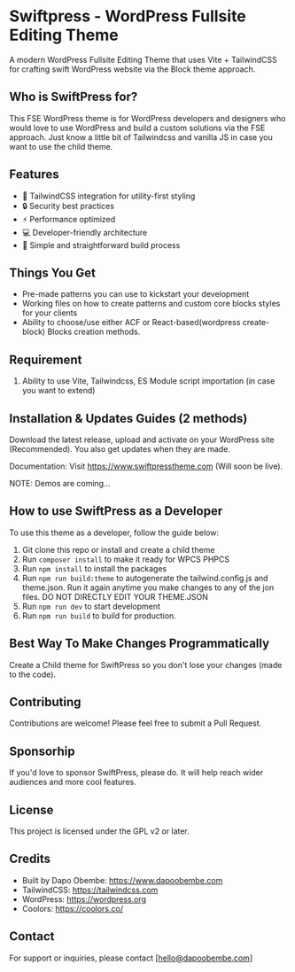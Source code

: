 # Swiftpress - WordPress Fullsite Editing Theme

A modern WordPress Fullsite Editing Theme that uses Vite + TailwindCSS for crafting swift WordPress website via the Block theme approach.

## Who is SwiftPress for?

This FSE WordPress theme is for WordPress developers and designers who would love to use WordPress and build a custom solutions via the FSE approach. Just know a little bit of Tailwindcss and vanilla JS in case you want to use the child theme.

## Features

- 🎨 TailwindCSS integration for utility-first styling
- 🔒 Security best practices
- ⚡ Performance optimized
- 💻 Developer-friendly architecture
- 🧩 Simple and straightforward build process

## Things You Get

- Pre-made patterns you can use to kickstart your development
- Working files on how to create patterns and custom core blocks styles for your clients
- Ability to choose/use either ACF or React-based(wordpress create-block) Blocks creation methods.

## Requirement

1. Ability to use Vite, Tailwindcss, ES Module script importation (in case you want to extend)

## Installation & Updates Guides (2 methods)

Download the latest release, upload and activate on your WordPress site (Recommended). You also get updates when they are made.

Documentation: Visit https://www.swiftpresstheme.com (Will soon be live).

NOTE: Demos are coming...

## How to use SwiftPress as a Developer

To use this theme as a developer, follow the guide below:

1. Git clone this repo or install and create a child theme
2. Run `composer install` to make it ready for WPCS PHPCS
3. Run `npm install` to install the packages
4. Run `npm run build:theme` to autogenerate the tailwind.config.js and theme.json. Run it again anytime you make changes to any of the jon files. DO NOT DIRECTLY EDIT YOUR THEME.JSON
5. Run `npm run dev` to start development
6. Run `npm run build` to build for production.

## Best Way To Make Changes Programmatically

Create a Child theme for SwiftPress so you don't lose your changes (made to the code).

## Contributing

Contributions are welcome! Please feel free to submit a Pull Request.

## Sponsorhip

If you'd love to sponsor SwiftPress, please do. It will help reach wider audiences and more cool features.

## License

This project is licensed under the GPL v2 or later.

## Credits

- Built by Dapo Obembe: https://www.dapoobembe.com
- TailwindCSS: https://tailwindcss.com
- WordPress: https://wordpress.org
- Coolors: https://coolors.co/

## Contact

For support or inquiries, please contact [hello@dapoobembe.com]
